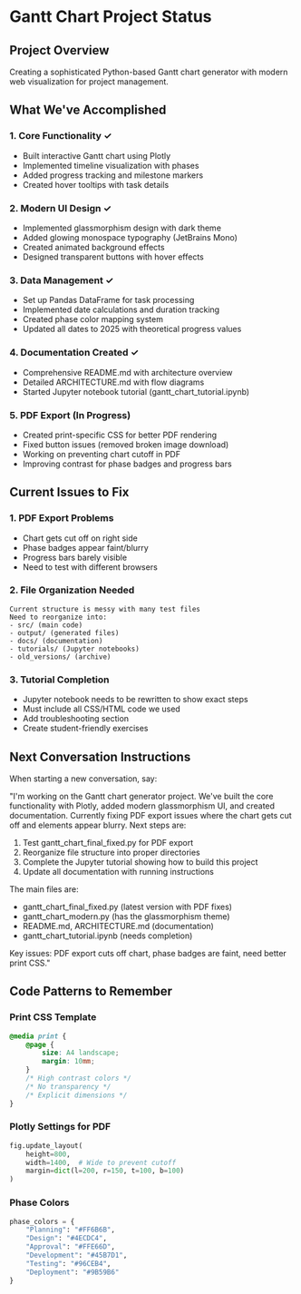 # Gantt Chart Project Status

## Project Overview
Creating a sophisticated Python-based Gantt chart generator with modern web visualization for project management.

## What We've Accomplished

### 1. Core Functionality ✓
- Built interactive Gantt chart using Plotly
- Implemented timeline visualization with phases
- Added progress tracking and milestone markers
- Created hover tooltips with task details

### 2. Modern UI Design ✓
- Implemented glassmorphism design with dark theme
- Added glowing monospace typography (JetBrains Mono)
- Created animated background effects
- Designed transparent buttons with hover effects

### 3. Data Management ✓
- Set up Pandas DataFrame for task processing
- Implemented date calculations and duration tracking
- Created phase color mapping system
- Updated all dates to 2025 with theoretical progress values

### 4. Documentation Created ✓
- Comprehensive README.md with architecture overview
- Detailed ARCHITECTURE.md with flow diagrams
- Started Jupyter notebook tutorial (gantt_chart_tutorial.ipynb)

### 5. PDF Export (In Progress)
- Created print-specific CSS for better PDF rendering
- Fixed button issues (removed broken image download)
- Working on preventing chart cutoff in PDF
- Improving contrast for phase badges and progress bars

## Current Issues to Fix

### 1. PDF Export Problems
- Chart gets cut off on right side
- Phase badges appear faint/blurry
- Progress bars barely visible
- Need to test with different browsers

### 2. File Organization Needed
```
Current structure is messy with many test files
Need to reorganize into:
- src/ (main code)
- output/ (generated files)  
- docs/ (documentation)
- tutorials/ (Jupyter notebooks)
- old_versions/ (archive)
```

### 3. Tutorial Completion
- Jupyter notebook needs to be rewritten to show exact steps
- Must include all CSS/HTML code we used
- Add troubleshooting section
- Create student-friendly exercises

## Next Conversation Instructions

When starting a new conversation, say:

"I'm working on the Gantt chart generator project. We've built the core functionality with Plotly, added modern glassmorphism UI, and created documentation. Currently fixing PDF export issues where the chart gets cut off and elements appear blurry. Next steps are:

1. Test gantt_chart_final_fixed.py for PDF export
2. Reorganize file structure into proper directories
3. Complete the Jupyter tutorial showing how to build this project
4. Update all documentation with running instructions

The main files are:
- gantt_chart_final_fixed.py (latest version with PDF fixes)
- gantt_chart_modern.py (has the glassmorphism theme)
- README.md, ARCHITECTURE.md (documentation)
- gantt_chart_tutorial.ipynb (needs completion)

Key issues: PDF export cuts off chart, phase badges are faint, need better print CSS."

## Code Patterns to Remember

### Print CSS Template
```css
@media print {
    @page {
        size: A4 landscape;
        margin: 10mm;
    }
    /* High contrast colors */
    /* No transparency */
    /* Explicit dimensions */
}
```

### Plotly Settings for PDF
```python
fig.update_layout(
    height=800,
    width=1400,  # Wide to prevent cutoff
    margin=dict(l=200, r=150, t=100, b=100)
)
```

### Phase Colors
```python
phase_colors = {
    "Planning": "#FF6B6B",
    "Design": "#4ECDC4",
    "Approval": "#FFE66D",
    "Development": "#45B7D1",
    "Testing": "#96CEB4",
    "Deployment": "#9B59B6"
}
```
